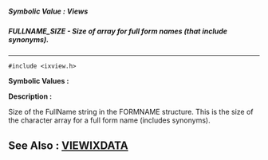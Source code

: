 ##### Symbolic Value : Views
##### FULLNAME_SIZE - Size of array for full form names (that include synonyms).
---
```
#include <ixview.h>
```

**Symbolic Values :**



**Description :**

Size of the FullName string in the FORMNAME structure.  This is the size of the character array for a full form name (includes synonyms).


**See Also :**
[VIEWIXDATA](/domino-c-api-docs/reference/Data/VIEWIXDATA)
---
